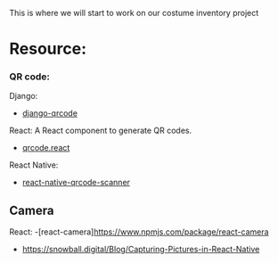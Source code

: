 This is where we will start to work on our costume inventory project


# Resource:

### QR code:
   Django:
   - [django-qrcode](https://github.com/pablorecio/django-qrcode)
    
   React:
   A React component to generate QR codes.
   - [qrcode.react](https://github.com/zpao/qrcode.react)

   React Native:
   - [react-native-qrcode-scanner](https://github.com/moaazsidat/react-native-qrcode-scanner)
    
    
## Camera
   React: 
   -[react-camera]https://www.npmjs.com/package/react-camera
   
   - https://snowball.digital/Blog/Capturing-Pictures-in-React-Native
